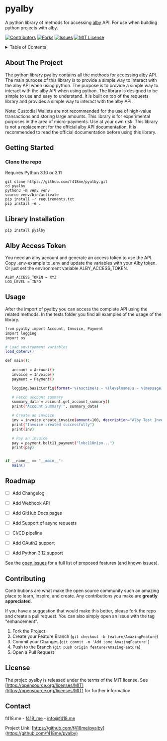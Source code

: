 # pyalby

A python library of methods for accessing [alby](https://guides.getalby.com/developer-guide/v/alby-wallet-api/) API. For use when building python projects with alby. 


[![Contributors][contributors-shield]][contributors-url]
[![Forks][forks-shield]][forks-url]
[![Issues][issues-shield]][issues-url]
[![MIT License][license-shield]][license-url]




<!-- TABLE OF CONTENTS -->
<details>
  <summary>Table of Contents</summary>
  <ol>
    <li><a href="#about-the-project">About The Project</a></li>
    <li><a href="#getting-started">Getting Started</a></li>
    <li><a href="#roadmap">Roadmap</a></li>
    <li><a href="#contributing">Contributing</a></li>
    <li><a href="#license">License</a></li>
    <li><a href="#contact">Contact</a></li>
  </ol>
</details>



<!-- ABOUT THE PROJECT -->
## About The Project

<!-- 
[![Product Name Screen Shot][product-screenshot]](https://example.com)
-->
The python library pyalby contains all the methods for accessing [alby](https://guides.getalby.com/developer-guide/v/alby-wallet-api/) API. The main purpose of this library is to provide a simple way to interact with the alby API when using python.
The purpose is to provide a simple way to interact with the alby API when using python. The library is designed to be simple to use and easy to understand. It is built on top of the requests library and provides a simple way to interact with the alby API.

Note:
Custodial Wallets are not recommended for the use of high-value transactions and storing large amounts.
This library is for experimental purposes in the area of micro-payments. Use at your own risk.
This library is not a replacement for the official alby API documentation. It is recommended to read the official documentation before using this library.


<!-- GETTING STARTED -->
## Getting Started

### Clone the repo

Requires Python 3.10 or 3.11

```
git clone https://github.com/f418me/pyalby.git
cd pyalby
python3 -m venv venv
source venv/bin/activate
pip install -r requirements.txt
pip install -e .
```

## Library Installation

```
pip install pyalby
````

## Alby Access Token

You need an alby account and generate an access token to use the API.
Copy .env-example to .env and update the variables with your Alby token.
Or just set the environment variable ALBY_ACCESS_TOKEN.

```
ALBY_ACCESS_TOKEN = XYZ
LOG_LEVEL = INFO
```


<!-- USAGE EXAMPLES -->
## Usage
After the import of pyalby you can access the complete API using the related methods. In the tests folder you find all examples of the usage of the library.

 ```bash
from pyalby import Account, Invoice, Payment
import logging
import os

# Load environment variables
load_dotenv()

def main():
    
    account = Account()
    invoice = Invoice()
    payment = Payment()

    logging.basicConfig(format='%(asctime)s - %(levelname)s - %(message)s', level=str(os.getenv("LOG_LEVEL")))

    # Fetch account summary
    summary_data = account.get_account_summary()
    print("Account Summary:", summary_data)

    # Create an invoice
    inv = invoice.create_invoice(amount=100, description="Alby Test Invoice")
    print("Invoice created successfully")
    print(inv)

    # Pay an invoice
    pay = payment.bolt11_payment("lnbc110n1pn...")
    print(pay)


if __name__ == "__main__":
    main()
   ```

<!-- ROADMAP -->
## Roadmap

- [ ] Add Changelog
- [ ] Add Webhook API
- [ ] Add GitHub Docs pages
- [ ] Add Support of async requests
- [ ] CI/CD pipeline
- [ ] Add OAuth2 support
- [ ] Add Python 3.12 support


See the [open issues](https://github.com/f418me/pyalby/issues) for a full list of proposed features (and known issues).


<!-- CONTRIBUTING -->
## Contributing

Contributions are what make the open source community such an amazing place to learn, inspire, and create. Any contributions you make are **greatly appreciated**.

If you have a suggestion that would make this better, please fork the repo and create a pull request. You can also simply open an issue with the tag "enhancement".

1. Fork the Project
2. Create your Feature Branch (`git checkout -b feature/AmazingFeature`)
3. Commit your Changes (`git commit -m 'Add some AmazingFeature'`)
4. Push to the Branch (`git push origin feature/AmazingFeature`)
5. Open a Pull Request



<!-- LICENSE -->
## License

The projec pyalby is released under the terms of the MIT license. See [https://opensource.org/licenses/MIT](https://opensource.org/licenses/MIT) for further information.


<!-- CONTACT -->
## Contact

f418.me - [f418_me](https://twitter.com/f418_me) - info@f418.me

Project Link: [https://github.com/f418me/pyalby](https://github.com/f418me/pyalby)




<!-- MARKDOWN LINKS & IMAGES -->
<!-- https://www.markdownguide.org/basic-syntax/#reference-style-links -->
[contributors-shield]: https://img.shields.io/github/contributors/f418me/LNBitsVoucherGenerator?style=for-the-badge
[contributors-url]: https://github.com/f418me/pyalby/graphs/contributors
[forks-shield]: https://img.shields.io/github/forks/f418me/pyalby.svg?style=for-the-badge
[forks-url]: https://github.com/f418me/pyalby/network/members
[issues-shield]: https://img.shields.io/github/issues/f418me/pyalby.svg?style=for-the-badge
[issues-url]: https://github.com/f418me/pyalby/issues
[license-shield]: https://img.shields.io/github/license/f418me/pyalby.svg?style=for-the-badge
[license-url]: https://github.com/f418me/pyalby/blob/master/LICENSE.txt
[linkedin-shield]: https://img.shields.io/badge/-LinkedIn-black.svg?style=for-the-badge&logo=linkedin&colorB=555
[product-screenshot]: images/screenshot.png

